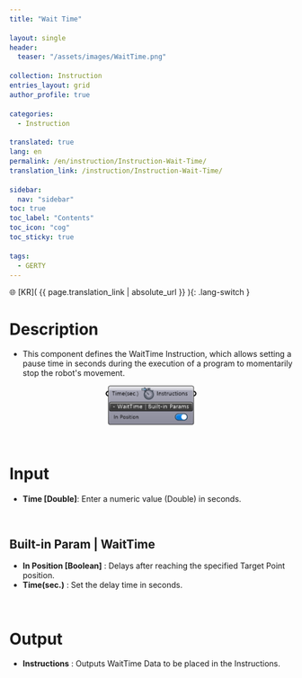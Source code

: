 ```yaml
---
title: "Wait Time"

layout: single
header:
  teaser: "/assets/images/WaitTime.png"

collection: Instruction
entries_layout: grid
author_profile: true

categories:
  - Instruction

translated: true
lang: en
permalink: /en/instruction/Instruction-Wait-Time/
translation_link: /instruction/Instruction-Wait-Time/

sidebar:
  nav: "sidebar"
toc: true
toc_label: "Contents"
toc_icon: "cog"
toc_sticky: true

tags: 
  - GERTY
---
```


🌐 [KR]( {{ page.translation_link | absolute_url }} ){: .lang-switch }

# Description

* This component defines the WaitTime Instruction, which allows setting a pause time in seconds during the execution of a program to momentarily stop the robot's movement.

<p align="center">  <img src="/assets/images/WaitTime.png" align="center" width="32%"></p>

<br>

# Input

* **Time [Double]**: Enter a numeric value (Double) in seconds.

<br>

## Built-in Param | WaitTime

* **In Position [Boolean]** : Delays after reaching the specified Target Point position.
* **Time(sec.)** : Set the delay time in seconds.

<br>

# Output

* **Instructions** : Outputs WaitTime Data to be placed in the Instructions.